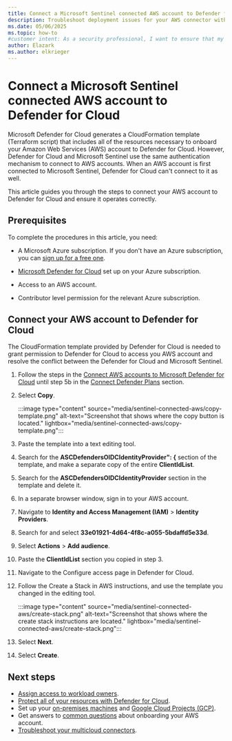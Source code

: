 ```yaml
---
title: Connect a Microsoft Sentinel connected AWS account to Defender for Cloud
description: Troubleshoot deployment issues for your AWS connector withing Microsoft Defender for Cloud to ensure your resources are connected and protected.
ms.date: 05/06/2025
ms.topic: how-to
#customer intent: As a security professional, I want to ensure that my AWS connector is connected to Defender for Cloud correctly and i soperating the way it should be.
author: Elazark
ms.author: elkrieger
---
```


# Connect a Microsoft Sentinel connected AWS account to Defender for Cloud

Microsoft Defender for Cloud generates a CloudFormation template (Terraform script) that includes all of the resources necessary to onboard your Amazon Web Services (AWS) account to Defender for Cloud. However, Defender for Cloud and Microsoft Sentinel use the same authentication mechanism to connect to AWS accounts. When an AWS account is first connected to Microsoft Sentinel, Defender for Cloud can't connect to it as well.

This article guides you through the steps to connect your AWS account to Defender for Cloud and ensure it operates correctly.

## Prerequisites

To complete the procedures in this article, you need:

- A Microsoft Azure subscription. If you don't have an Azure subscription, you can [sign up for a free one](https://azure.microsoft.com/pricing/free-trial/).

- [Microsoft Defender for Cloud](get-started.md#enable-defender-for-cloud-on-your-azure-subscription) set up on your Azure subscription.

- Access to an AWS account.

- Contributor level permission for the relevant Azure subscription.

## Connect your AWS account to Defender for Cloud

The CloudFormation template provided by Defender for Cloud is needed to grant permission to Defender for Cloud to access you AWS account and resolve the conflict between the Defender for Cloud and Microsoft Sentinel.

1. Follow the steps in the [Connect AWS accounts to Microsoft Defender for Cloud](quickstart-onboard-aws.md) until step 5b in the [Connect Defender Plans](quickstart-onboard-aws.md#select-defender-plans) section.

1. Select **Copy**.

    :::image type="content" source="media/sentinel-connected-aws/copy-template.png" alt-text="Screenshot that shows where the copy button is located." lightbox="media/sentinel-connected-aws/copy-template.png":::

1. Paste the template into a text editing tool.

1. Search for the **ASCDefendersOIDCIdentityProvider": {** section of the template, and make a separate copy of the entire **ClientIdList**.

1. Search for the **ASCDefendersOIDCIdentityProvider** section in the template and delete it.

1. In a separate browser window, sign in to your AWS account.

1. Navigate to **Identity and Access Management (IAM)** > **Identity Providers**.

1. Search for and select **33e01921-4d64-4f8c-a055-5bdaffd5e33d**.

1. Select **Actions** > **Add audience**.

1. Paste the **ClientIdList** section you copied in step 3.

1. Navigate to the Configure access page in Defender for Cloud.

1. Follow the Create a Stack in AWS instructions, and use the template you changed in the editing tool.

    :::image type="content" source="media/sentinel-connected-aws/create-stack.png" alt-text="Screenshot that shows where the create stack instructions are located." lightbox="media/sentinel-connected-aws/create-stack.png":::

1. Select **Next**.

1. Select **Create**.

## Next steps

- [Assign access to workload owners](assign-access-to-workload.md).
- [Protect all of your resources with Defender for Cloud](enable-all-plans.md).
- Set up your [on-premises machines](quickstart-onboard-machines.md) and [Google Cloud Projects (GCP)](quickstart-onboard-gcp.md).
- Get answers to [common questions](faq-general.yml) about onboarding your AWS account.
- [Troubleshoot your multicloud connectors](troubleshooting-guide.md#troubleshoot-connectors).

